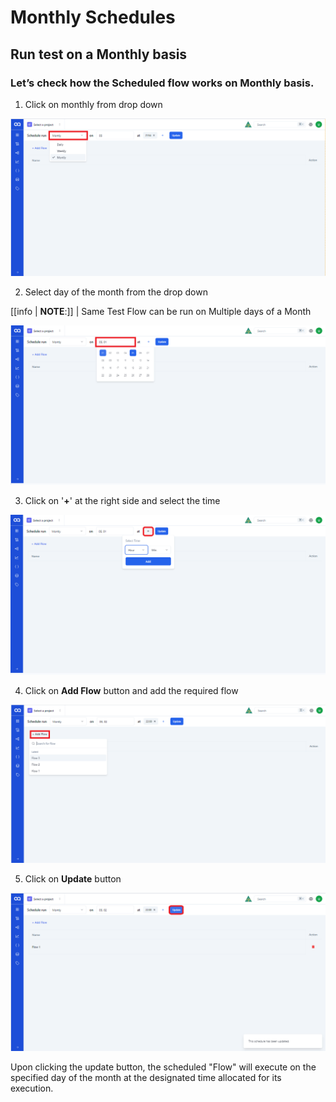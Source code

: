# Monthly Schedules

## Run test on a Monthly basis


### Let’s check how the Scheduled flow works on Monthly basis.

1. Click on monthly from drop down

![M 4.1](/images/M%204.1.png)

2. Select day of the month from the drop down

[[info | **NOTE**:]]
| Same Test Flow can be run on Multiple days of a Month

![M 4.2](/images/M%204.2.png)

3. Click on '**+**' at the right side and select the time 

![M 4.3](/images/M%204.3.png)

4. Click on **Add Flow** button and add the required flow 

![M 4.4](/images/M%204.4.png)

5. Click on **Update** button

![M 4.5](/images/M%204.5.png)

Upon clicking the update button, the scheduled "Flow" will execute on the specified day of the month at the designated time allocated for its execution.